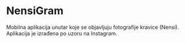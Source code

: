 # NensiGram
Mobilna aplikacija unutar koje se objavljuju fotografije kravice (Nensi). Aplikacija je izrađena po uzoru na Instagram.
